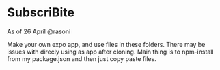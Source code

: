 # SubscriBite

As of 26 April @rasoni

Make your own expo app, and use files in these folders. There may be issues with direcly using as app after cloning. Main thing is to npm-install from my package.json and then just copy paste files. 
